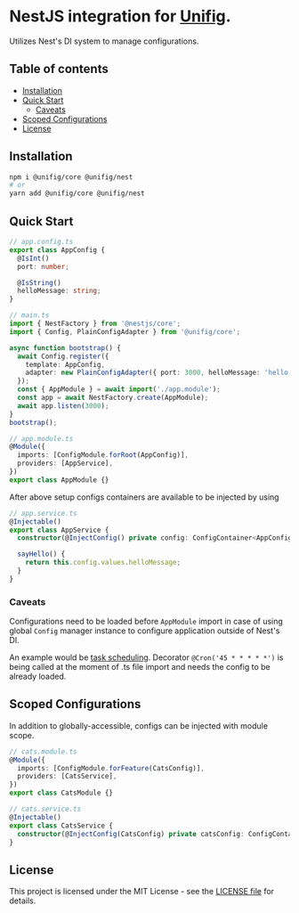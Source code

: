 # NestJS integration for [Unifig](https://github.com/Matii96/unifig).

Utilizes Nest's DI system to manage configurations.

## Table of contents

- [Installation](#installation)
- [Quick Start](#quick_start)
  - [Caveats](#quick_start_caveats)
- [Scoped Configurations](#scoped_configurations)
- [License](#license)

## Installation

<a name="installation"></a>

```bash
npm i @unifig/core @unifig/nest
# or
yarn add @unifig/core @unifig/nest
```

## Quick Start

<a name="quick_start"></a>

```ts
// app.config.ts
export class AppConfig {
  @IsInt()
  port: number;

  @IsString()
  helloMessage: string;
}
```

```ts
// main.ts
import { NestFactory } from '@nestjs/core';
import { Config, PlainConfigAdapter } from '@unifig/core';

async function bootstrap() {
  await Config.register({
    template: AppConfig,
    adapter: new PlainConfigAdapter({ port: 3000, helloMessage: 'hello world' }),
  });
  const { AppModule } = await import('./app.module');
  const app = await NestFactory.create(AppModule);
  await app.listen(3000);
}
bootstrap();
```

```ts
// app.module.ts
@Module({
  imports: [ConfigModule.forRoot(AppConfig)],
  providers: [AppService],
})
export class AppModule {}
```

After above setup configs containers are available to be injected by using

```ts
// app.service.ts
@Injectable()
export class AppService {
  constructor(@InjectConfig() private config: ConfigContainer<AppConfig>) {}

  sayHello() {
    return this.config.values.helloMessage;
  }
}
```

### Caveats

<a name="quick_start_caveats"></a>

Configurations need to be loaded before `AppModule` import in case of using global `Config` manager instance to configure application outside of Nest's DI.

An example would be [task scheduling](https://docs.nestjs.com/techniques/task-scheduling). Decorator `@Cron('45 * * * * *')` is being called at the moment of .ts file import and needs the config to be already loaded.

## Scoped Configurations

<a name="scoped_configurations"></a>

In addition to globally-accessible, configs can be injected with module scope.

```ts
// cats.module.ts
@Module({
  imports: [ConfigModule.forFeature(CatsConfig)],
  providers: [CatsService],
})
export class CatsModule {}
```

```ts
// cats.service.ts
@Injectable()
export class CatsService {
  constructor(@InjectConfig(CatsConfig) private catsConfig: ConfigContainer<CatsConfig>) {}
}
```

## License

<a name="license"></a>

This project is licensed under the MIT License - see the [LICENSE file](https://github.com/Matii96/nodiator/tree/main/LICENSE) for details.
